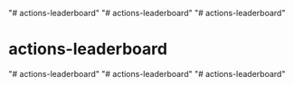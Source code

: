 "# actions-leaderboard" 
"# actions-leaderboard" 
"# actions-leaderboard" 
# actions-leaderboard
"# actions-leaderboard" 
"# actions-leaderboard" 
"# actions-leaderboard" 
